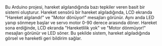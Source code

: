 Bu Arduino projesi, hareket algılandığında bazı tepkiler veren basit bir sistemi oluşturur. Hareket sensörü bir hareket algıladığında, LCD ekranda "Hareket algılandı!" ve "Motor dönüyor!" mesajları görünür. Aynı anda LED yanıp sönmeye başlar ve servo motor 0-90 derece arasında döner. Hareket sona erdiğinde, LCD ekranda "Hareketlilik yok" ve "Motor dönmüyor!" mesajları görünür ve LED söner. Bu şekilde sistem, hareket algıladığında görsel ve hareketli geri bildirim sağlar.
